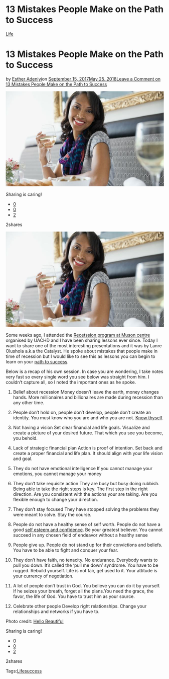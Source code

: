 # 13 Mistakes People Make on the Path to Success

[Life](https://estheradeniyi.com/category/life/)
# 13 Mistakes People Make on the Path to Success

by [Esther Adeniyi](https://estheradeniyi.com/author/esther-adeniyi/)on [September 15, 2017May 25, 2018](https://estheradeniyi.com/13-mistakes-people-make-on-path-to/)[Leave a Comment on 13 Mistakes People Make on the Path to Success](https://estheradeniyi.com/13-mistakes-people-make-on-path-to/#respond)

![](images/successfulblackwoman.jpg)

Sharing is caring!

- [0](https://www.facebook.com/sharer/sharer.php?u=https%3A%2F%2Festheradeniyi.com%2F13-mistakes-people-make-on-path-to%2F&amp;t=13%20Mistakes%20People%20Make%20on%20the%20Path%20to%20Success)
- [0](https://twitter.com/intent/tweet?text=13%20Mistakes%20People%20Make%20on%20the%20Path%20to%20Success&amp;url=https%3A%2F%2Festheradeniyi.com%2F13-mistakes-people-make-on-path-to%2F)
- [2](#)

2shares

[![successful black woman](images/successfulblackwoman.jpg)](images/successfulblackwoman.jpg)

Some weeks ago, I attended the [Recetssion program at Muson centre](http://uachd.org/apply/resetssion-seminar) organised by UACHD and I have been sharing lessons ever since. Today I want to share one of the most interesting presentations and it was by Lanre Olushola a.k.a the Catalyst. He spoke about mistakes that people make in time of recession but I would like to see this as lessons you can begin to learn on your [path to success](https://www.estheradeniyi.com/10-ways-to-manage-success-by-subomi).

Below is a recap of his own session. In case you are wondering, I take notes very fast so every single word you see below was straight from him. I couldn&#x2019;t capture all, so I noted the important ones as he spoke.

1. Belief about recession
 Money doesn&#x2019;t leave the earth, money changes hands. More millionaires and billionaires are made during recession than any other time.

2. People don&#x2019;t hold on, people don&#x2019;t develop, people don&#x2019;t create an identity. You must know who you are and who you are not. [Know thyself](https://en.wikipedia.org/wiki/Know_thyself).

3. Not having a vision
 Set clear financial and life goals. Visualize and create a picture of your desired future. That which you see you become, you behold.

4. Lack of strategic financial plan
 Action is proof of intention. Set back and create a proper financial and life plan. It should align with your life vision and goal.

5. They do not have emotional intelligence
 If you cannot manage your emotions, you cannot manage your money

6. They don&#x2019;t take requisite action
 They are busy but busy doing rubbish. Being able to take the right steps is key. The first step in the right direction. Are you consistent with the actions your are taking. Are you flexible enough to change your direction.

7. They don&#x2019;t stay focused
 They have stopped solving the problems they were meant to solve. Stay the course.

8. People do not have a healthy sense of self worth.
 People do not have a good [self esteem and confidence](https://www.estheradeniyi.com/5-steps-to-become-super-confident-in). Be your greatest believer. You cannot succeed in any chosen field of endeavor without a healthy sense

9. People give up.
 People do not stand up for their convictions and beliefs. You have to be able to fight and conquer your fear.

10. They don&#x2019;t have faith, no tenacity.
 No endurance. Everybody wants to pull you down. It&#x2019;s called the &#x2018;pull me down&#x2019; syndrome. You have to be rugged. Rebuild yourself. Life is not fair, get used to it. Your attitude is your currency of negotiation.

11. A lot of people don&#x2019;t trust in God.
 You believe you can do it by yourself. If he seizes your breath, forget all the plans.You need the grace, the favor, the life of God. You have to trust him as your source.

12. Celebrate other people
 Develop right relationships. Change your relationships and networks if you have to.

Photo credit: [Hello Beautiful](https://hellobeautiful.com/2784340/why-black-women-are-single/)

Sharing is caring!

- [0](https://www.facebook.com/sharer/sharer.php?u=https%3A%2F%2Festheradeniyi.com%2F13-mistakes-people-make-on-path-to%2F&amp;t=13%20Mistakes%20People%20Make%20on%20the%20Path%20to%20Success)
- [0](https://twitter.com/intent/tweet?text=13%20Mistakes%20People%20Make%20on%20the%20Path%20to%20Success&amp;url=https%3A%2F%2Festheradeniyi.com%2F13-mistakes-people-make-on-path-to%2F)
- [2](#)

2shares

Tags:[Life](https://estheradeniyi.com/tag/life/)[success](https://estheradeniyi.com/tag/success/)